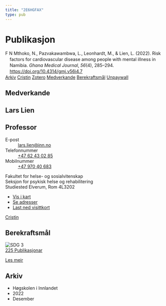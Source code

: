 ```yaml
---
title: "2E6HGFAX"
type: pub
---
```

<h1>Publikasjon</h1>
<article id="csl-bib-container-2E6HGFAX" class="csl-bib-container">
  <div class="csl-bib-body" style="line-height: 1.35; padding-left: 1em; text-indent:-1em;">
  <div class="csl-entry">F N Mthoko, N., Pazvakawambwa, L., Leonhardt, M., &amp; Lien, L. (2022). Risk factors for cardiovascular disease among people with mental illness in Namibia. <i>Ghana Medical Journal</i>, <i>56</i>(4), 285&#x2013;294. <a href="https://doi.org/10.4314/gmj.v56i4.7">https://doi.org/10.4314/gmj.v56i4.7</a></div>
</div>
  <div class="csl-bib-buttons">
    <a href="#taxonomy-article-2E6HGFAX" class="csl-bib-button">Arkiv</a>
    <a href alt="Cristin URL" class="csl-bib-button">Cristin</a>
    <a href alt="Zotero URL" class="csl-bib-button">Zotero</a>
    <a href="#contributors-article-2E6HGFAX" class="csl-bib-button">Medverkande</a>
    <a href="#sdg-article-2E6HGFAX" class="csl-bib-button">Berekraftsmål</a>
    <a href="https://www.ajol.info/index.php/gmj/article/download/237621/224540" class="csl-bib-button">Unpaywall</a>
  </div>
  <div id="csl-bib-meta-container-2E6HGFAX"></div>
</article>
<div id="csl-bib-meta-2E6HGFAX" class="csl-bib-meta">
  <article id="contributors-article-2E6HGFAX" class="contributors-article">
    <h1>Medverkande</h1>
    <div class="personas">
<div class="vrtx-hinn-person-card">
<div class="photo">
<i class="lar la-user-circle missing-person"></i>
</div>
<div class="info">
<hgroup><h1>Lars Lien</h1>
<h2>Professor</h2>
</hgroup><dl>
<dt>E-post</dt>
<dd>
<a href="mailto:lars.lien@inn.no">lars.lien@inn.no</a>
</dd>
<dt>Telefonnummer</dt>
<dd><a href="tel:+4762430285">
+47 62 43 02 85
</a></dd>
<dt>Mobilnummer</dt>
<dd><a href="tel:+4797040683">
+47 970 40 683
</a></dd>
</dl>
<p>
Fakultet for helse- og sosialvitenskap<br>
Seksjon for psykisk helse og rehabilitering<br>
Studiested Elverum,
Rom 4L3202
</p>
<ul class="vrtx-hinn-links">
<li><a href="https://www.google.com/maps?q=60.88177,11.53669">Vis i kart</a></li>
<li><a href="https://www.inn.no/finn-en-ansatt/lars-lien.html#vrtx-hinn-addresses">Se adresser</a></li>
<li><a href="https://www.inn.no/finn-en-ansatt/lars-lien.html?vrtx=vcf">Last ned visittkort</a></li>
</ul>
</div>
</div>
<a href="https://app.cristin.no/persons/show.jsf?id=14287" alt="Cristin URL" class="personas-cristin">Cristin</a>
</div>
  </article>
  <article id="sdg-article-2E6HGFAX" class="sdg-article">
    <h1>Berekraftsmål</h1>
    <div class="sdg-container"><div id="sdg3" class="sdg">
<img src="{{< params subfolder >}}images/sdg/sdg03_no.png" class="image" alt="SDG 3">
<div class="sdg-overlay">
<a href="{{< params subfolder >}}no/archive/?sdg=3#archive" class="sdg-publication-count"><span>225</span> Publikasjonar</a>
<p><a href="https://www.fn.no/om-fn/fns-baerekraftsmaal/god-helse-og-livskvalitet?lang=nno-NO" class="sdg-read-more">Les meir</a></p>
</div>
</div></div>
  </article>
  <article id="taxonomy-article-2E6HGFAX" class="taxonomy-article">
    <h1>Arkiv</h1>
    <ul>
      <li>Høgskolen i Innlandet</li>
      <li>2022</li>
      <li>Desember</li>
    </ul>
  </article>
</div>

